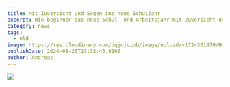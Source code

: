 ```yaml
---
title: Mit Zuversicht und Segen ins neue Schuljahr
excerpt: Wie beginnen das neue Schul- und Arbeitsjahr mit Zuversicht und unter Gottes Segen und laden herzlich ein zum All-in-Gottestdienst am:<br/><span class="font-medium">Sonntag, 1.September um 10 Uhr</span> <br/><a class="text-muted underline  font-medium" href="/news/schuljahr">Mehr anzeigen</a>.
category: news
tags:
  - old
image: https://res.cloudinary.com/dqjdjviob/image/upload/v1724361479/Homepage/News/Screenshot_2024-08-22_at_23.16.53_snp3oa.png
publishDate: 2024-08-26T21:32:43.810Z
author: Andreas
---
```


![](https://res.cloudinary.com/dqjdjviob/image/upload/v1724361170/Homepage/News/Mit_Zuversicht_und_Segen_ins_neue_Schuljahr_heeu8b.png)
